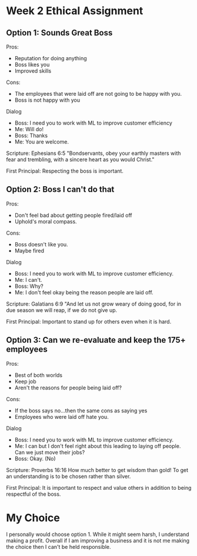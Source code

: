
# Week 2 Ethical Assignment

## Option 1: Sounds Great Boss

Pros:
-  Reputation for doing anything
-  Boss likes you
- Improved skills

Cons:
- The employees that were laid off are not going to be happy with you. 
-  Boss is not happy with you

Dialog
- Boss: I need you to work with ML to improve customer efficiency 
- Me: Will do!
- Boss: Thanks
- Me: You are welcome.

Scripture: Ephesians 6:5
"Bondservants, obey your earthly masters with fear and trembling, with a sincere heart as you would Christ."

First Principal: Respecting the boss is important.

## Option 2: Boss I can't do that

Pros:
- Don't feel bad about getting people fired/laid off
- Uphold's moral compass.

Cons:
- Boss doesn't like you. 
- Maybe fired

Dialog
- Boss: I need you to work with ML to improve customer efficiency. 
- Me: I can't.
- Boss: Why?
- Me: I don't feel okay being the reason people are laid off. 

Scripture: Galatians 6:9
"And let us not grow weary of doing good, for in due season we will reap, if we do not give up.
 

First Principal: Important to stand up for others even when it is hard.

## Option 3: Can we re-evaluate and keep the 175+ employees
Pros:
- Best of both worlds
- Keep job
- Aren't the reasons for people being laid off?

Cons:
- If the boss says no...then the same cons as saying yes
- Employees who were laid off hate you.

Dialog
- Boss: I need you to work with ML to improve customer efficiency.
- Me: I can but I don't feel right about this leading to laying off people. Can we just move their jobs?
- Boss: Okay. (No)

Scripture: Proverbs 16:16
How much better to get wisdom than gold! To get an understanding is to be chosen rather than silver.

First Principal:  It is important to respect and value others in addition to being respectful of the boss.

# My Choice
 
I personally would choose option 1. While it might seem harsh, I understand making a profit. Overall if I am improving a business and it is not me making the choice then I can't be held responsible. 
